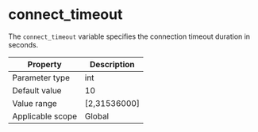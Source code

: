 connect_timeout
====================================
<!-- # docslug#/oceanbase-database/oceanbase-database/V4.0.0/connect_timeout-1-2-3 -->
The `connect_timeout` variable specifies the connection timeout duration in seconds.


| **Property** | **Description** |
|--------|------------------------------------------------------------------------------------------------------------|
| Parameter type | int |
| Default value | 10 |
| Value range | [2,31536000] |
| Applicable scope | Global |



